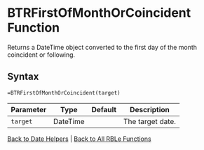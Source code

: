 # BTRFirstOfMonthOrCoincident Function

Returns a DateTime object converted to the first day of the month coincident or following.

## Syntax

```excel
=BTRFirstOfMonthOrCoincident(target)
```

Parameter | Type | Default | Description
---|---|---|---
`target` | DateTime |  | The target date.

[Back to Date Helpers](Readme.md) | [Back to All RBLe Functions](/RBLe/Readme.md#function-documentation)